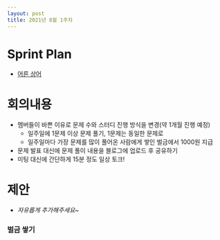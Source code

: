```yaml
---
layout: post
title: 2021년 8월 1주차
---
```


# Sprint Plan

- [어른 상어](https://www.acmicpc.net/problem/19237)

# 회의내용

- 멤버들이 바쁜 이유로 문제 수와 스터디 진행 방식을 변경(약 1개월 진행 예정)
  - 일주일에 1문제 이상 문제 풀기, 1문제는 동일한 문제로
  - 일주일마다 가장 문제를 많이 풀어온 사람에게 쌓인 벌금에서 1000원 지급
- 문제 발표 대신에 문제 풀이 내용을 블로그에 업로드 후 공유하기
- 미팅 대신에 간단하게 15분 정도 일상 토크!

# 제안

- _자유롭게 추가해주세요~_

### 벌금 쌓기
